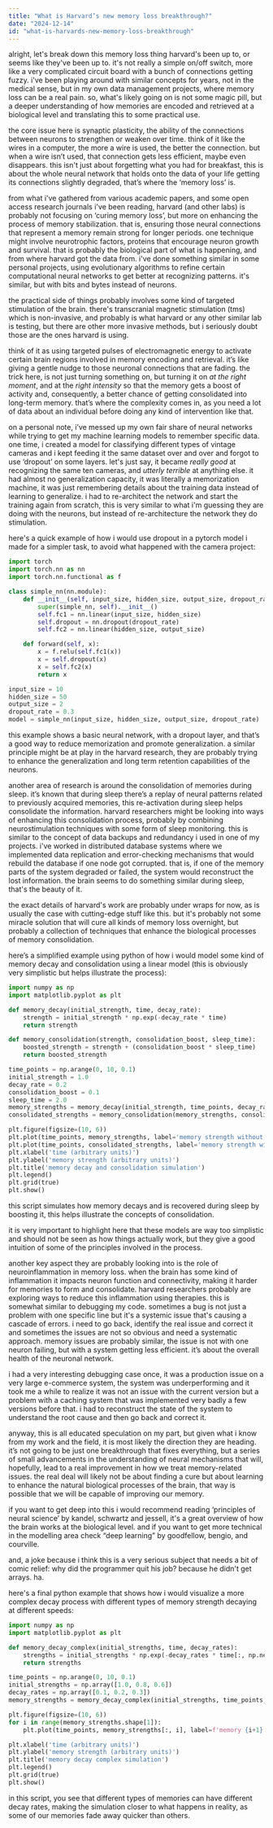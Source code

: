 ```yaml
---
title: "What is Harvard’s new memory loss breakthrough?"
date: "2024-12-14"
id: "what-is-harvards-new-memory-loss-breakthrough"
---
```


alright, let's break down this memory loss thing harvard's been up to, or seems like they've been up to. it's not really a simple on/off switch, more like a very complicated circuit board with a bunch of connections getting fuzzy. i've been playing around with similar concepts for years, not in the medical sense, but in my own data management projects, where memory loss can be a real pain. so, what's likely going on is not some magic pill, but a deeper understanding of how memories are encoded and retrieved at a biological level and translating this to some practical use.

the core issue here is synaptic plasticity, the ability of the connections between neurons to strengthen or weaken over time. think of it like the wires in a computer, the more a wire is used, the better the connection. but when a wire isn’t used, that connection gets less efficient, maybe even disappears. this isn't just about forgetting what you had for breakfast, this is about the whole neural network that holds onto the data of your life getting its connections slightly degraded, that’s where the ‘memory loss’ is.

from what i've gathered from various academic papers, and some open access research journals i've been reading, harvard (and other labs) is probably not focusing on ‘curing memory loss’, but more on enhancing the process of memory stabilization. that is, ensuring those neural connections that represent a memory remain strong for longer periods. one technique might involve neurotrophic factors, proteins that encourage neuron growth and survival. that is probably the biological part of what is happening, and from where harvard got the data from. i've done something similar in some personal projects, using evolutionary algorithms to refine certain computational neural networks to get better at recognizing patterns. it's similar, but with bits and bytes instead of neurons.

the practical side of things probably involves some kind of targeted stimulation of the brain. there's transcranial magnetic stimulation (tms) which is non-invasive, and probably is what harvard or any other similar lab is testing, but there are other more invasive methods, but i seriously doubt those are the ones harvard is using.

think of it as using targeted pulses of electromagnetic energy to activate certain brain regions involved in memory encoding and retrieval. it’s like giving a gentle nudge to those neuronal connections that are fading. the trick here, is not just turning something on, but turning it on *at the right moment*, and at the *right intensity* so that the memory gets a boost of activity and, consequently, a better chance of getting consolidated into long-term memory. that’s where the complexity comes in, as you need a lot of data about an individual before doing any kind of intervention like that.

on a personal note, i’ve messed up my own fair share of neural networks while trying to get my machine learning models to remember specific data. one time, i created a model for classifying different types of vintage cameras and i kept feeding it the same dataset over and over and forgot to use ‘dropout’ on some layers. let's just say, it became *really good* at recognizing the same ten cameras, and *utterly terrible* at anything else. it had almost no generalization capacity, it was literally a memorization machine, it was just remembering details about the training data instead of learning to generalize. i had to re-architect the network and start the training again from scratch, this is very similar to what i'm guessing they are doing with the neurons, but instead of re-architecture the network they do stimulation.

here's a quick example of how i would use dropout in a pytorch model i made for a simpler task, to avoid what happened with the camera project:

```python
import torch
import torch.nn as nn
import torch.nn.functional as f

class simple_nn(nn.module):
    def __init__(self, input_size, hidden_size, output_size, dropout_rate=0.5):
        super(simple_nn, self).__init__()
        self.fc1 = nn.linear(input_size, hidden_size)
        self.dropout = nn.dropout(dropout_rate)
        self.fc2 = nn.linear(hidden_size, output_size)

    def forward(self, x):
        x = f.relu(self.fc1(x))
        x = self.dropout(x)
        x = self.fc2(x)
        return x

input_size = 10
hidden_size = 50
output_size = 2
dropout_rate = 0.3
model = simple_nn(input_size, hidden_size, output_size, dropout_rate)

```
this example shows a basic neural network, with a dropout layer, and that’s a good way to reduce memorization and promote generalization. a similar principle might be at play in the harvard research, they are probably trying to enhance the generalization and long term retention capabilities of the neurons.

another area of research is around the consolidation of memories during sleep. it’s known that during sleep there’s a replay of neural patterns related to previously acquired memories, this re-activation during sleep helps consolidate the information. harvard researchers might be looking into ways of enhancing this consolidation process, probably by combining neurostimulation techniques with some form of sleep monitoring. this is similar to the concept of data backups and redundancy i used in one of my projects. i've worked in distributed database systems where we implemented data replication and error-checking mechanisms that would rebuild the database if one node got corrupted. that is, if one of the memory parts of the system degraded or failed, the system would reconstruct the lost information. the brain seems to do something similar during sleep, that's the beauty of it.

the exact details of harvard's work are probably under wraps for now, as is usually the case with cutting-edge stuff like this. but it's probably not some miracle solution that will cure all kinds of memory loss overnight, but probably a collection of techniques that enhance the biological processes of memory consolidation.

here’s a simplified example using python of how i would model some kind of memory decay and consolidation using a linear model (this is obviously very simplistic but helps illustrate the process):

```python
import numpy as np
import matplotlib.pyplot as plt

def memory_decay(initial_strength, time, decay_rate):
    strength = initial_strength * np.exp(-decay_rate * time)
    return strength

def memory_consolidation(strength, consolidation_boost, sleep_time):
    boosted_strength = strength + (consolidation_boost * sleep_time)
    return boosted_strength

time_points = np.arange(0, 10, 0.1)
initial_strength = 1.0
decay_rate = 0.2
consolidation_boost = 0.1
sleep_time = 2.0
memory_strengths = memory_decay(initial_strength, time_points, decay_rate)
consolidated_strengths = memory_consolidation(memory_strengths, consolidation_boost, sleep_time)

plt.figure(figsize=(10, 6))
plt.plot(time_points, memory_strengths, label='memory strength without consolidation')
plt.plot(time_points, consolidated_strengths, label='memory strength with consolidation')
plt.xlabel('time (arbitrary units)')
plt.ylabel('memory strength (arbitrary units)')
plt.title('memory decay and consolidation simulation')
plt.legend()
plt.grid(true)
plt.show()
```
this script simulates how memory decays and is recovered during sleep by boosting it, this helps illustrate the concepts of consolidation.

it is very important to highlight here that these models are way too simplistic and should not be seen as how things actually work, but they give a good intuition of some of the principles involved in the process.

another key aspect they are probably looking into is the role of neuroinflammation in memory loss. when the brain has some kind of inflammation it impacts neuron function and connectivity, making it harder for memories to form and consolidate. harvard researchers probably are exploring ways to reduce this inflammation using therapies. this is somewhat similar to debugging my code. sometimes a bug is not just a problem with one specific line but it's a systemic issue that's causing a cascade of errors. i need to go back, identify the real issue and correct it and sometimes the issues are not so obvious and need a systematic approach. memory issues are probably similar, the issue is not with one neuron failing, but with a system getting less efficient. it’s about the overall health of the neuronal network.

i had a very interesting debugging case once, it was a production issue on a very large e-commerce system, the system was underperforming and it took me a while to realize it was not an issue with the current version but a problem with a caching system that was implemented very badly a few versions before that. i had to reconstruct the state of the system to understand the root cause and then go back and correct it.

anyway, this is all educated speculation on my part, but given what i know from my work and the field, it is most likely the direction they are heading. it’s not going to be just one breakthrough that fixes everything, but a series of small advancements in the understanding of neural mechanisms that will, hopefully, lead to a real improvement in how we treat memory-related issues. the real deal will likely not be about finding a cure but about learning to enhance the natural biological processes of the brain, that way is possible that we will be capable of improving our memory.

if you want to get deep into this i would recommend reading ‘principles of neural science’ by kandel, schwartz and jessell, it's a great overview of how the brain works at the biological level. and if you want to get more technical in the modelling area check “deep learning” by goodfellow, bengio, and courville.

and, a joke because i think this is a very serious subject that needs a bit of comic relief: why did the programmer quit his job? because he didn't get arrays. ha.

here's a final python example that shows how i would visualize a more complex decay process with different types of memory strength decaying at different speeds:

```python
import numpy as np
import matplotlib.pyplot as plt

def memory_decay_complex(initial_strengths, time, decay_rates):
    strengths = initial_strengths * np.exp(-decay_rates * time[:, np.newaxis])
    return strengths

time_points = np.arange(0, 10, 0.1)
initial_strengths = np.array([1.0, 0.8, 0.6])
decay_rates = np.array([0.1, 0.2, 0.3])
memory_strengths = memory_decay_complex(initial_strengths, time_points, decay_rates)

plt.figure(figsize=(10, 6))
for i in range(memory_strengths.shape[1]):
    plt.plot(time_points, memory_strengths[:, i], label=f'memory {i+1}')

plt.xlabel('time (arbitrary units)')
plt.ylabel('memory strength (arbitrary units)')
plt.title('memory decay complex simulation')
plt.legend()
plt.grid(true)
plt.show()
```

in this script, you see that different types of memories can have different decay rates, making the simulation closer to what happens in reality, as some of our memories fade away quicker than others.
